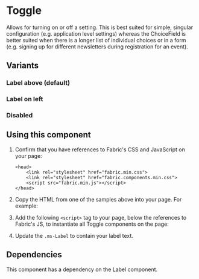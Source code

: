 # Toggle
Allows for turning on or off a setting. This is best suited for simple, singular configuration (e.g. application level settings) whereas the ChoiceField is better suited when there is a longer list of individual choices or in a form (e.g. signing up for different newsletters during registration for an event).

## Variants

### Label above (default)
<!---
{{> ToggleElem props=ToggleModels.basic }}
--->
<!---i
![Toggle example](https://raw.githubusercontent.com/OfficeDev/office-ui-fabric-js/master/ghdocs/component_images/Toggle-default.png)
i--->

### Label on left
<!---
{{> ToggleElem props=ToggleModels.textLeft }}
--->
<!---i
![Toggle example](https://raw.githubusercontent.com/OfficeDev/office-ui-fabric-js/master/ghdocs/component_images/Toggle-left.png)
i--->

### Disabled
<!---
{{> ToggleElem props=ToggleModels.disabled }}
--->
<!---i
![Toggle example](https://raw.githubusercontent.com/OfficeDev/office-ui-fabric-js/master/ghdocs/component_images/Toggle-disabled.png)
i--->

## Using this component
1. Confirm that you have references to Fabric's CSS and JavaScript on your page:
    ```
    <head>
        <link rel="stylesheet" href="fabric.min.css">
        <link rel="stylesheet" href="fabric.components.min.css">
        <script src="fabric.min.js"></script>
    </head>
    ```
2. Copy the HTML from one of the samples above into your page. For example:
<!---
<pre>
    <code>
{{renderPartialPre "Toggle" "ToggleElem" ToggleModels.basic false}}
    </code>
</pre>
--->
3. Add the following `<script>` tag to your page, below the references to Fabric's JS, to instantiate all Toggle components on the page:
<!---
<pre>
    <code>
{{renderPartialPre "Toggle" "ToggleJS" "" false}}
    </code>
</pre>
--->
4. Update the `.ms-Label` to contain your label text.

## Dependencies
This component has a dependency on the Label component.

<!---
{{> ToggleJS }}
--->